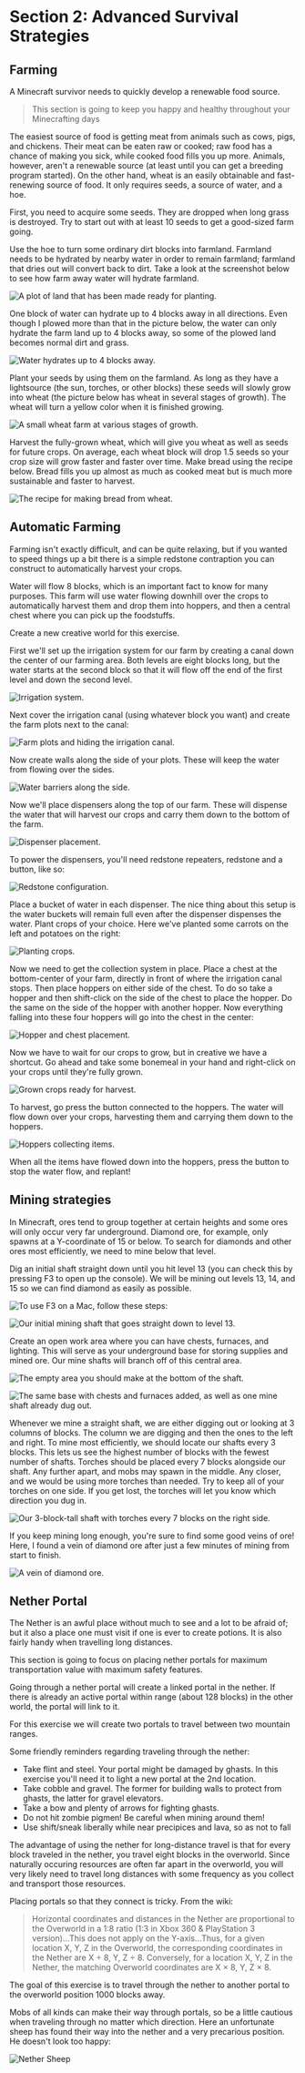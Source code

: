 # Section 2: Advanced Survival Strategies

## Farming

A Minecraft survivor needs to quickly develop a renewable food source.

> This section is going to keep you happy and healthy throughout your Minecrafting days

The easiest source of food is getting meat from animals such as cows, pigs, and chickens. Their meat can be eaten raw or cooked; raw food has a chance of making you sick, while cooked food fills you up more. Animals, however, aren't a renewable source (at least until you can get a breeding program started). On the other hand, wheat is an easily obtainable and fast-renewing source of food. It only requires seeds, a source of water, and a hoe.

First, you need to acquire some seeds. They are dropped when long grass is destroyed. Try to start out with at least 10 seeds to get a good-sized farm going.

Use the hoe to turn some ordinary dirt blocks into farmland. Farmland needs to be hydrated by nearby water in order to remain farmland; farmland that dries out will convert back to dirt. Take a look at the screenshot below to see how farm away water will hydrate farmland.

![A plot of land that has been made ready for planting.](images/section_2/farming_plot.png)

One block of water can hydrate up to 4 blocks away in all directions. Even though I plowed more than that in the picture below, the water can only hydrate the farm land up to 4 blocks away, so some of the plowed land becomes normal dirt and grass. 

![Water hydrates up to 4 blocks away.](images/section_2/farmsquare.png)

Plant your seeds by using them on the farmland. As long as they have a lightsource (the sun, torches, or other blocks) these seeds will slowly grow into wheat (the picture below has wheat in several stages of growth). The wheat will turn a yellow color when it is finished growing.

![A small wheat farm at various stages of growth.](images/section_2/farming_growing.png)

Harvest the fully-grown wheat, which will give you wheat as well as seeds for future crops. On average, each wheat block will drop 1.5 seeds so your crop size will grow faster and faster over time. Make bread using the recipe below. Bread fills you up almost as much as cooked meat but is much more sustainable and faster to harvest.

![The recipe for making bread from wheat.](images/section_2/farming_bread_recipe.png)

## Automatic Farming

Farming isn't exactly difficult, and can be quite relaxing, but if you wanted to speed things up a bit there is a simple redstone contraption you can construct to automatically harvest your crops.

Water will flow 8 blocks, which is an important fact to know for many purposes. This farm will use water flowing downhill over the crops to automatically harvest them and drop them into hoppers, and then a central chest where you can pick up the foodstuffs.

Create a new creative world for this exercise.

First we'll set up the irrigation system for our farm by creating a canal down the center of our farming area. Both levels are eight blocks long, but the water starts at the second block so that it will flow off the end of the first level and down the second level.

![Irrigation system.](images/section_2/autofarm_1.png)

Next cover the irrigation canal (using whatever block you want) and create the farm plots next to the canal:

![Farm plots and hiding the irrigation canal.](images/section_2/autofarm_2.png)

Now create walls along the side of your plots. These will keep the water from flowing over the sides.

![Water barriers along the side.](images/section_2/autofarm_3.png)

Now we'll place dispensers along the top of our farm. These will dispense the water that will harvest our crops and carry them down to the bottom of the farm.

![Dispenser placement.](images/section_2/autofarm_4.png)

To power the dispensers, you'll need redstone repeaters, redstone and a button, like so:

![Redstone configuration.](images/section_2/autofarm_5.png)

Place a bucket of water in each dispenser. The nice thing about this setup is the water buckets will remain full even after the dispenser dispenses the water. Plant crops of your choice. Here we've planted some carrots on the left and potatoes on the right:

![Planting crops.](images/section_2/autofarm_7.png)

Now we need to get the collection system in place. Place a chest at the bottom-center of your farm, directly in front of where the irrigation canal stops. Then place hoppers on either side of the chest. To do so take a hopper and then shift-click on the side of the chest to place the hopper. Do the same on the side of the hopper with another hopper. Now everything falling into these four hoppers will go into the chest in the center:

![Hopper and chest placement.](images/section_2/autofarm_8.png)

Now we have to wait for our crops to grow, but in creative we have a shortcut. Go ahead and take some bonemeal in your hand and right-click on your crops until they're fully grown.

![Grown crops ready for harvest.](images/section_2/autofarm_9.png)

To harvest, go press the button connected to the hoppers. The water will flow down over your crops, harvesting them and carrying them down to the hoppers.

![Hoppers collecting items.](images/section_2/autofarm_11.png)

When all the items have flowed down into the hoppers, press the button to stop the water flow, and replant!

## Mining strategies

In Minecraft, ores tend to group together at certain heights and some ores will only occur very far underground. Diamond ore, for example, only spawns at a Y-coordinate of 15 or below. To search for diamonds and other ores most efficiently, we need to mine below that level.

Dig an initial shaft straight down until you hit level 13 (you can check this by pressing F3 to open up the console). We will be mining out levels 13, 14, and 15 so we can find diamond as easily as possible.

![To use F3 on a Mac, follow these steps:](images/section_2/macf3.png)

![Our initial mining shaft that goes straight down to level 13.](images/section_2/mining_down_shaft.png)

Create an open work area where you can have chests, furnaces, and lighting. This will serve as your underground base for storing supplies and mined ore. Our mine shafts will branch off of this central area.

![The empty area you should make at the bottom of the shaft.](images/section_2/mining_initial_base.png)

![The same base with chests and furnaces added, as well as one mine shaft already dug out.](images/section_2/mining_base_chests.png)

Whenever we mine a straight shaft, we are either digging out or looking at 3 columns of blocks. The column we are digging and then the ones to the left and right. To mine most efficiently, we should locate our shafts every 3 blocks. This lets us see the highest number of blocks with the fewest number of shafts. Torches should be placed every 7 blocks alongside our shaft. Any further apart, and mobs may spawn in the middle. Any closer, and we would be using more torches than needed. Try to keep all of your torches on one side. If you get lost, the torches will let you know which direction you dug in.

![Our 3-block-tall shaft with torches every 7 blocks on the right side.](images/section_2/mining_horizontal_shaft.png)

If you keep mining long enough, you're sure to find some good veins of ore! Here, I found a vein of diamond ore after just a few minutes of mining from start to finish.

![A vein of diamond ore.](images/section_2/mining_diamond.png)

## Nether Portal

The Nether is an awful place without much to see and a lot to be afraid of; but it also a place one must visit if one is ever to create potions. It is also fairly handy when travelling long distances.

This section is going to focus on placing nether portals for maximum transportation value with maximum safety features.

Going through a nether portal will create a linked portal in the nether. If there is already an active portal within range (about 128 blocks) in the other world, the portal will link to it.

For this exercise we will create two portals to travel between two mountain ranges.

Some friendly reminders regarding traveling through the nether:

* Take flint and steel. Your portal might be damaged by ghasts. In this exercise you'll need it to light a new portal at the 2nd location.
* Take cobble and gravel. The former for building walls to protect from ghasts, the latter for gravel elevators.
* Take a bow and plenty of arrows for fighting ghasts.
* Do not hit zombie pigmen! Be careful when mining around them!
* Use shift/sneak liberally while near precipices and lava, so as not to fall

The advantage of using the nether for long-distance travel is that for every block traveled in the nether, you travel eight blocks in the overworld. Since naturally occuring resources are often far apart in the overworld, you will very likely need to travel long distances with some frequency as you collect and transport those resources.

Placing portals so that they connect is tricky. From the wiki:

> Horizontal coordinates and distances in the Nether are proportional to the Overworld in a 1:8 ratio (1:3 in Xbox 360 & PlayStation 3 version)...This does not apply on the Y-axis...Thus, for a given location X, Y, Z in the Overworld, the corresponding coordinates in the Nether are X ÷ 8, Y, Z ÷ 8. Conversely, for a location X, Y, Z in the Nether, the matching Overworld coordinates are X × 8, Y, Z × 8.

The goal of this exercise is to travel through the nether to another portal to the overworld position 1000 blocks away.

Mobs of all kinds can make their way through portals, so be a little cautious when traveling through no matter which direction. Here an unfortunate sheep has found their way into the nether and a very precarious position. He doesn't look too happy:

![Nether Sheep](images/nether_sheep.png)
